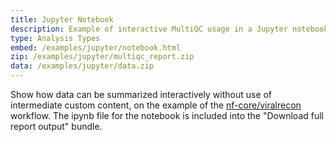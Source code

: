 ```yaml
---
title: Jupyter Notebook
description: Example of interactive MultiQC usage in a Jupyter notebook.
type: Analysis Types
embed: /examples/jupyter/notebook.html
zip: /examples/jupyter/multiqc_report.zip
data: /examples/jupyter/data.zip
---
```


Show how data can be summarized interactively without use of intermediate custom content, on the example of the [nf-core/viralrecon](https://github.com/nf-core/viralrecon) workflow. The ipynb file for the notebook is included into the "Download full report output" bundle.
